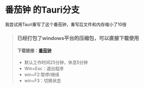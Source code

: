 # 番茄钟 的Tauri分支

我尝试用Tauri重写了这个番茄钟，重写后文件和内存缩小了10倍



>### 已经打包了windows平台的压缩包，可以直接下载使用
>#### 下载链接：[番茄钟](https://github.com/shituniao/TomatoClock/releases/download/1.1.0/tuari_tomatoclock.exe)
>- 默认工作时间25分钟，休息5分钟
>- Win+Esc：退出程序
>- win+F2:暂停/继续
>- win+F3：切换状态
